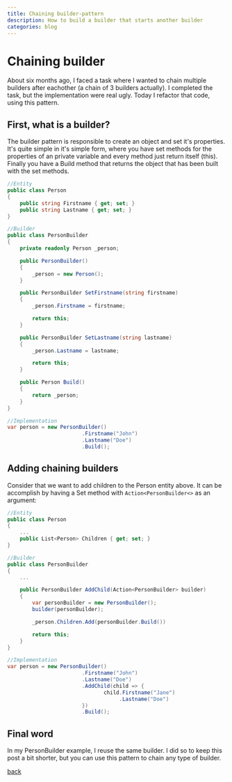 ```yaml
---
title: Chaining builder-pattern
description: How to build a builder that starts another builder
categories: blog
---
```

# Chaining builder
About six months ago, I faced a task where I wanted to chain multiple builders after eachother (a chain of 3 builders actually). I completed the task, but the implementation were real ugly. Today I refactor that code, using this pattern.

## First, what is a builder?
The builder pattern is responsible to create an object and set it's properties. It's quite simple in it's simple form, where you have set methods for the properties of an private variable and every method just return itself (this). Finally you have a Build method that returns the object that has been built with the set methods.

```csharp
//Entity
public class Person
{
    public string Firstname { get; set; }
    public string Lastname { get; set; }
}

//Builder
public class PersonBuilder 
{
    private readonly Person _person;

    public PersonBuilder()
    {
        _person = new Person();
    }

    public PersonBuilder SetFirstname(string firstname)
    {
        _person.Firstname = firstname;

        return this;
    }

    public PersonBuilder SetLastname(string lastname)
    {
        _person.Lastname = lastname;

        return this;
    }

    public Person Build()
    {
        return _person;
    }
}

//Implementation
var person = new PersonBuilder()
                        .Firstname("John")
                        .Lastname("Doe")
                        .Build();
```

## Adding chaining builders
Consider that we want to add children to the Person entity above. It can be accomplish by having a Set method with `Action<PersonBuilder<>` as an argument:

```csharp
//Entity
public class Person
{
    ...
    public List<Person> Children { get; set; }
}

//Builder
public class PersonBuilder 
{
    ...

    public PersonBuilder AddChild(Action<PersonBuilder> builder)
    {
        var personBuilder = new PersonBuilder();
        builder(personBuilder);

        _person.Children.Add(personBuilder.Build())

        return this;
    }
}

//Implementation
var person = new PersonBuilder()
                        .Firstname("John")
                        .Lastname("Doe")
                        .AddChild(child => {
                               child.Firstname("Jane")
                                    .Lastname("Doe")
                        })
                        .Build();
```

## Final word
In my PersonBuilder example, I reuse the same builder. I did so to keep this post a bit shorter, but you can use this pattern to chain any type of builder. 

[back](./)